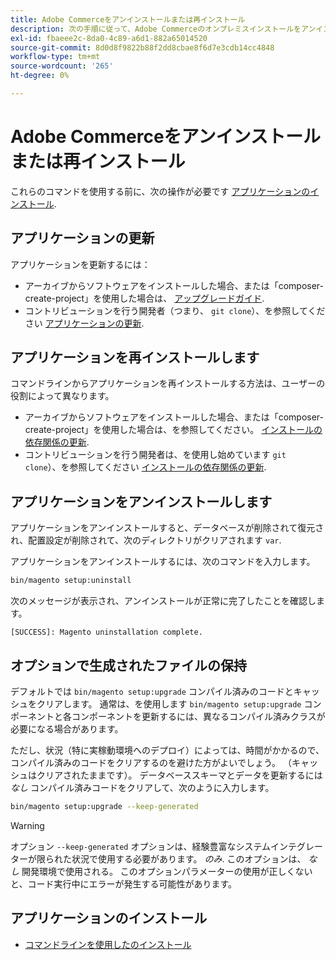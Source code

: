 ```yaml
---
title: Adobe Commerceをアンインストールまたは再インストール
description: 次の手順に従って、Adobe Commerceのオンプレミスインストールをアンインストールして再インストールします。
exl-id: fbaeee2c-8da0-4c89-a6d1-882a65014520
source-git-commit: 8d0d8f9822b88f2dd8cbae8f6d7e3cdb14cc4848
workflow-type: tm+mt
source-wordcount: '265'
ht-degree: 0%

---
```


# Adobe Commerceをアンインストールまたは再インストール

これらのコマンドを使用する前に、次の操作が必要です [アプリケーションのインストール](../tutorials/install.md).

## アプリケーションの更新

アプリケーションを更新するには：

* アーカイブからソフトウェアをインストールした場合、または「composer-create-project」を使用した場合は、 [アップグレードガイド](../../upgrade/overview.md).
* コントリビューションを行う開発者（つまり、 `git clone`）、を参照してください [アプリケーションの更新](../../upgrade/developer/git-installs.md).

## アプリケーションを再インストールします

コマンドラインからアプリケーションを再インストールする方法は、ユーザーの役割によって異なります。

* アーカイブからソフトウェアをインストールした場合、または「composer-create-project」を使用した場合は、を参照してください。 [インストールの依存関係の更新](https://developer.adobe.com/commerce/contributor/guides/install/update-dependencies/).
* コントリビューションを行う開発者は、を使用し始めています `git clone`）、を参照してください [インストールの依存関係の更新](https://developer.adobe.com/commerce/contributor/guides/install/update-dependencies/).

## アプリケーションをアンインストールします

アプリケーションをアンインストールすると、データベースが削除されて復元され、配置設定が削除されて、次のディレクトリがクリアされます `var`.

アプリケーションをアンインストールするには、次のコマンドを入力します。

```bash
bin/magento setup:uninstall
```

次のメッセージが表示され、アンインストールが正常に完了したことを確認します。

```terminal
[SUCCESS]: Magento uninstallation complete.
```

## オプションで生成されたファイルの保持

デフォルトでは `bin/magento setup:upgrade` コンパイル済みのコードとキャッシュをクリアします。 通常は、を使用します `bin/magento setup:upgrade` コンポーネントと各コンポーネントを更新するには、異なるコンパイル済みクラスが必要になる場合があります。

ただし、状況（特に実稼動環境へのデプロイ）によっては、時間がかかるので、コンパイル済みのコードをクリアするのを避けた方がよいでしょう。 （キャッシュはクリアされたままです）。 データベーススキーマとデータを更新するには *なし* コンパイル済みコードをクリアして、次のように入力します。

```bash
bin/magento setup:upgrade --keep-generated
```

>[!WARNING]
>
>オプション `--keep-generated` オプションは、経験豊富なシステムインテグレーターが限られた状況で使用する必要があります。 *のみ*. このオプションは、 *なし* 開発環境で使用される。 このオプションパラメーターの使用が正しくないと、コード実行中にエラーが発生する可能性があります。

## アプリケーションのインストール

* [コマンドラインを使用したのインストール](../advanced.md)
